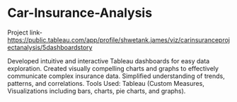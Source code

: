 # Car-Insurance-Analysis
Project link-
https://public.tableau.com/app/profile/shwetank.james/viz/carinsuranceprojectanalysis/5dashboardstory

Developed intuitive and interactive Tableau dashboards for easy data exploration. Created visually compelling charts and graphs to effectively communicate complex insurance data. Simplified understanding of trends, patterns, and correlations. Tools Used: Tableau (Custom Measures, Visualizations including bars, charts, pie charts, and graphs).
